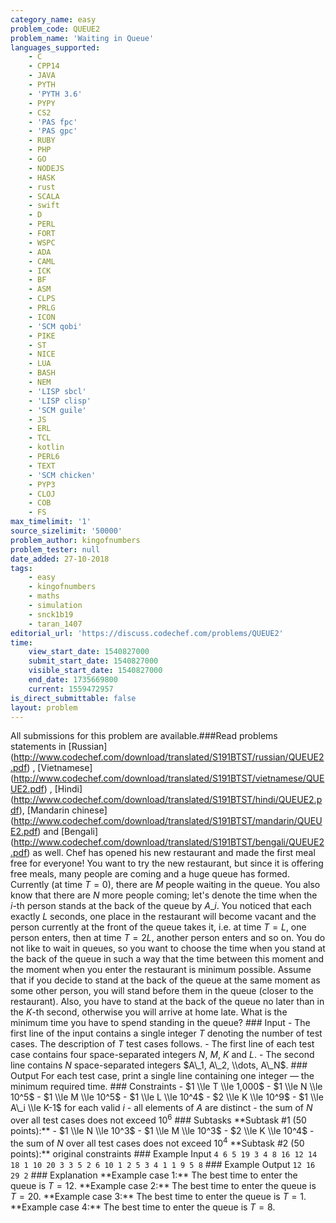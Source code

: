 ```yaml
---
category_name: easy
problem_code: QUEUE2
problem_name: 'Waiting in Queue'
languages_supported:
    - C
    - CPP14
    - JAVA
    - PYTH
    - 'PYTH 3.6'
    - PYPY
    - CS2
    - 'PAS fpc'
    - 'PAS gpc'
    - RUBY
    - PHP
    - GO
    - NODEJS
    - HASK
    - rust
    - SCALA
    - swift
    - D
    - PERL
    - FORT
    - WSPC
    - ADA
    - CAML
    - ICK
    - BF
    - ASM
    - CLPS
    - PRLG
    - ICON
    - 'SCM qobi'
    - PIKE
    - ST
    - NICE
    - LUA
    - BASH
    - NEM
    - 'LISP sbcl'
    - 'LISP clisp'
    - 'SCM guile'
    - JS
    - ERL
    - TCL
    - kotlin
    - PERL6
    - TEXT
    - 'SCM chicken'
    - PYP3
    - CLOJ
    - COB
    - FS
max_timelimit: '1'
source_sizelimit: '50000'
problem_author: kingofnumbers
problem_tester: null
date_added: 27-10-2018
tags:
    - easy
    - kingofnumbers
    - maths
    - simulation
    - snck1b19
    - taran_1407
editorial_url: 'https://discuss.codechef.com/problems/QUEUE2'
time:
    view_start_date: 1540827000
    submit_start_date: 1540827000
    visible_start_date: 1540827000
    end_date: 1735669800
    current: 1559472957
is_direct_submittable: false
layout: problem
---
```

All submissions for this problem are available.\###Read problems statements in \[Russian\](http://www.codechef.com/download/translated/S191BTST/russian/QUEUE2.pdf) , \[Vietnamese\](http://www.codechef.com/download/translated/S191BTST/vietnamese/QUEUE2.pdf) , \[Hindi\](http://www.codechef.com/download/translated/S191BTST/hindi/QUEUE2.pdf), \[Mandarin chinese\](http://www.codechef.com/download/translated/S191BTST/mandarin/QUEUE2.pdf) and \[Bengali\](http://www.codechef.com/download/translated/S191BTST/bengali/QUEUE2.pdf) as well. Chef has opened his new restaurant and made the first meal free for everyone! You want to try the new restaurant, but since it is offering free meals, many people are coming and a huge queue has formed. Currently (at time $T=0$), there are $M$ people waiting in the queue. You also know that there are $N$ more people coming; let's denote the time when the $i$-th person stands at the back of the queue by $A\_i$. You noticed that each exactly $L$ seconds, one place in the restaurant will become vacant and the person currently at the front of the queue takes it, i.e. at time $T=L$, one person enters, then at time $T=2L$, another person enters and so on. You do not like to wait in queues, so you want to choose the time when you stand at the back of the queue in such a way that the time between this moment and the moment when you enter the restaurant is minimum possible. Assume that if you decide to stand at the back of the queue at the same moment as some other person, you will stand before them in the queue (closer to the restaurant). Also, you have to stand at the back of the queue no later than in the $K$-th second, otherwise you will arrive at home late. What is the minimum time you have to spend standing in the queue? ### Input - The first line of the input contains a single integer $T$ denoting the number of test cases. The description of $T$ test cases follows. - The first line of each test case contains four space-separated integers $N$, $M$, $K$ and $L$. - The second line contains $N$ space-separated integers $A\_1, A\_2, \\dots, A\_N$. ### Output For each test case, print a single line containing one integer — the minimum required time. ### Constraints - $1 \\le T \\le 1,000$ - $1 \\le N \\le 10^5$ - $1 \\le M \\le 10^5$ - $1 \\le L \\le 10^4$ - $2 \\le K \\le 10^9$ - $1 \\le A\_i \\le K-1$ for each valid $i$ - all elements of $A$ are distinct - the sum of $N$ over all test cases does not exceed $10^6$ ### Subtasks \*\*Subtask #1 (50 points):\*\* - $1 \\le N \\le 10^3$ - $1 \\le M \\le 10^3$ - $2 \\le K \\le 10^4$ - the sum of $N$ over all test cases does not exceed $10^4$ \*\*Subtask #2 (50 points):\*\* original constraints ### Example Input ``` 4 6 5 19 3 4 8 16 12 14 18 1 10 20 3 3 5 2 6 10 1 2 5 3 4 1 1 9 5 8 ``` ### Example Output ``` 12 16 29 2 ``` ### Explanation \*\*Example case 1:\*\* The best time to enter the queue is $T=12$. \*\*Example case 2:\*\* The best time to enter the queue is $T=20$. \*\*Example case 3:\*\* The best time to enter the queue is $T=1$. \*\*Example case 4:\*\* The best time to enter the queue is $T=8$.
